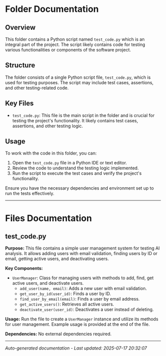 # Folder Documentation

## Overview
This folder contains a Python script named `test_code.py` which is an integral part of the project. The script likely contains code for testing various functionalities or components of the software project.

## Structure
The folder consists of a single Python script file, `test_code.py`, which is used for testing purposes. The script may include test cases, assertions, and other testing-related code.

## Key Files
- `test_code.py`: This file is the main script in the folder and is crucial for testing the project's functionality. It likely contains test cases, assertions, and other testing logic.

## Usage
To work with the code in this folder, you can:
1. Open the `test_code.py` file in a Python IDE or text editor.
2. Review the code to understand the testing logic implemented.
3. Run the script to execute the test cases and verify the project's functionality.

Ensure you have the necessary dependencies and environment set up to run the tests effectively.

---

# Files Documentation

## test_code.py

**Purpose:** This file contains a simple user management system for testing AI analysis. It allows adding users with email validation, finding users by ID or email, getting active users, and deactivating users.

**Key Components:**
- `UserManager`: Class for managing users with methods to add, find, get active users, and deactivate users.
  - `add_user(name, email)`: Adds a new user with email validation.
  - `get_user_by_id(user_id)`: Finds a user by ID.
  - `find_user_by_email(email)`: Finds a user by email address.
  - `get_active_users()`: Retrieves all active users.
  - `deactivate_user(user_id)`: Deactivates a user instead of deleting.

**Usage:** Run the file to create a `UserManager` instance and utilize its methods for user management. Example usage is provided at the end of the file.

**Dependencies:** No external dependencies required.

---
*Auto-generated documentation - Last updated: 2025-07-17 20:32:07*
